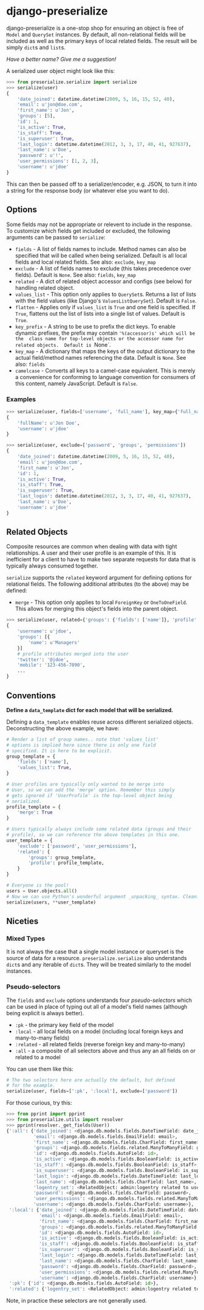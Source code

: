 # django-preserialize

django-preserialize is a one-stop shop for ensuring an object is free of
`Model` and `QuerySet` instances. By default, all non-relational fields
will be included as well as the primary keys of local related fields.
The result will be simply `dict`s and `list`s.

_Have a better name? Give me a suggestion!_

A serialized user object might look like this:

```python
>>> from preserialize.serialize import serialize
>>> serialize(user)
{
    'date_joined': datetime.datetime(2009, 5, 16, 15, 52, 40),
    'email': u'jon@doe.com',
    'first_name': u'Jon',
    'groups': [5],
    'id': 1,
    'is_active': True,
    'is_staff': True,
    'is_superuser': True,
    'last_login': datetime.datetime(2012, 3, 3, 17, 40, 41, 927637),
    'last_name': u'Doe',
    'password': u'!',
    'user_permissions': [1, 2, 3],
    'username': u'jdoe'
}
```

This can then be passed off to a serializer/encoder, e.g. JSON, to turn
it into a string for the response body (or whatever else you want to do).

## Options

Some fields may not be appropriate or relevent to include in the
response. To customize which fields get included or excluded, the
following arguments can be passed to ``serialize``:

* `fields` - A list of fields names to include. Method names can also be
specified that will be called when being serialized. Default is all local 
fields and local related fields. See also: `exclude`, `key_map`
* `exclude` - A list of fields names to exclude (this takes precedence
over fields). Default is `None`. See also: `fields`, `key_map`
* `related` - A dict of related object accessor and configs (see below) for
handling related object.
* `values_list` - This option only applies to `QuerySet`s. Returns a list of
lists with the field values (like Django's `ValuesListQuerySet`). Default 
is `False`.
* `flatten` - Applies only if `values_list` is `True` and one field is 
specified. If `True`, flattens out the list of lists into a single list of 
values. Default is `True`.
* `key_prefix` - A string to be use to prefix the dict keys. To enable 
dynamic prefixes, the prefix may contain `'%(accessor)s' which will be the 
class name for top-level objects or the accessor name for related objects. 
Default is `None`.
* `key_map` - A dictionary that maps the keys of the output dictionary to 
the actual field/method names referencing the data. Default is `None`.  See 
also: `fields`
* `camelcase` - Converts all keys to a camel-case equivalent. This is 
merely a convenience for conforming to language convention for consumers of 
this content, namely JavaScript. Default is `False`.

### Examples

```python
>>> serialize(user, fields=['username', 'full_name'], key_map={'full_name': 'get_full_name'}, camelcase=True)
{
    'fullName': u'Jon Doe',
    'username': u'jdoe'
}

>>> serialize(user, exclude=['password', 'groups', 'permissions'])
{
    'date_joined': datetime.datetime(2009, 5, 16, 15, 52, 40),
    'email': u'jon@doe.com',
    'first_name': u'Jon',
    'id': 1,
    'is_active': True,
    'is_staff': True,
    'is_superuser': True,
    'last_login': datetime.datetime(2012, 3, 3, 17, 40, 41, 927637),
    'last_name': u'Doe',
    'username': u'jdoe'
}
```

## Related Objects

Composite resources are common when dealing with data with tight
relationships. A user and their user profile is an example of this. It is 
inefficient for a client to have to make two separate requests for data 
that is typically always consumed together.

`serialize` supports the `related` keyword argument for defining options for
relational fields. The following additional attributes (to the above) may be
defined:

* `merge` - This option only applies to local `ForeignKey` or 
`OneToOneField`. This allows for merging this object's fields into the 
parent object.

```python
>>> serialize(user, related={'groups': {'fields': ['name']}, 'profile': {'merge': True}})
{
    'username': u'jdoe',
    'groups': [{
        'name': u'Managers'
    }]
    # profile attributes merged into the user
    'twitter': '@jdoe',
    'mobile': '123-456-7890',
    ...
}
```

## Conventions

**Define a `data_template` dict for each model that will be serialized.**

Defining a `data_template` enables reuse across different serialized
objects. Deconstructing the above example, we have:

```python
# Render a list of group names.. note that 'values_list'
# options is implied here since there is only one field
# specified. It is here to be explicit.
group_template = {
    'fields': ['name'],
    'values_list': True,
}

# User profiles are typically only wanted to be merge into
# User, so we can add the 'merge' option. Remember this simply
# gets ignored if 'UserProfile' is the top-level object being
# serialized.
profile_template = {
    'merge': True
}

# Users typically always include some related data (groups and their
# profile), so we can reference the above templates in this one.
user_template = {
    'exclude': ['password', 'user_permissions'],
    'related': {
        'groups': group_template,
        'profile': profile_template,
    }
}

# Everyone is the pool!
users = User.objects.all()
# Now we can use Python's wonderful argument _unpacking_ syntax. Clean.
serialize(users, **user_template)
```

## Niceties

### Mixed Types

It is not always the case that a single model instance or queryset is the
source of data for a resource. `preserialize.serialize` also understands
`dict`s and any iterable of `dict`s. They will be treated similarly to the
model instances.

### Pseudo-selectors

The `fields` and `exclude` options understands four _pseudo-selectors_ which
can be used in place of typing out all of a model's field names (although
being explicit is always better).

- `:pk` - the primary key field of the model
- `:local` - all local fields on a model (including local foreign keys and
many-to-many fields)
- `:related` - all related fields (reverse foreign key and many-to-many)
- `:all` - a composite of all selectors above and thus any an all fields
on or related to a model

You can use them like this:

```python
# The two selectors here are actually the default, but defined
# for the example.
serialize(user, fields=[':pk', ':local'], exclude=['password'])
```

For those curious, try this:

```python
>>> from pprint import pprint
>>> from preserialize.utils import resolver
>>> pprint(resolver._get_fields(User))
{':all': {'date_joined': <django.db.models.fields.DateTimeField: date_joined>,
          'email': <django.db.models.fields.EmailField: email>,
          'first_name': <django.db.models.fields.CharField: first_name>,
          'groups': <django.db.models.fields.related.ManyToManyField: groups>,
          'id': <django.db.models.fields.AutoField: id>,
          'is_active': <django.db.models.fields.BooleanField: is_active>,
          'is_staff': <django.db.models.fields.BooleanField: is_staff>,
          'is_superuser': <django.db.models.fields.BooleanField: is_superuser>,
          'last_login': <django.db.models.fields.DateTimeField: last_login>,
          'last_name': <django.db.models.fields.CharField: last_name>,
          'logentry_set': <RelatedObject: admin:logentry related to user>,
          'password': <django.db.models.fields.CharField: password>,
          'user_permissions': <django.db.models.fields.related.ManyToManyField: user_permissions>,
          'username': <django.db.models.fields.CharField: username>},
 ':local': {'date_joined': <django.db.models.fields.DateTimeField: date_joined>,
            'email': <django.db.models.fields.EmailField: email>,
            'first_name': <django.db.models.fields.CharField: first_name>,
            'groups': <django.db.models.fields.related.ManyToManyField: groups>,
            'id': <django.db.models.fields.AutoField: id>,
            'is_active': <django.db.models.fields.BooleanField: is_active>,
            'is_staff': <django.db.models.fields.BooleanField: is_staff>,
            'is_superuser': <django.db.models.fields.BooleanField: is_superuser>,
            'last_login': <django.db.models.fields.DateTimeField: last_login>,
            'last_name': <django.db.models.fields.CharField: last_name>,
            'password': <django.db.models.fields.CharField: password>,
            'user_permissions': <django.db.models.fields.related.ManyToManyField: user_permissions>,
            'username': <django.db.models.fields.CharField: username>},
 ':pk': {'id': <django.db.models.fields.AutoField: id>},
 ':related': {'logentry_set': <RelatedObject: admin:logentry related to user>}
```

Note, in practice these selectors are not generally used.
